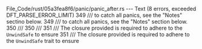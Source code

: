 File_Code/rust/05a3fea8f6/panic/panic_after.rs --- Text (8 errors, exceeded DFT_PARSE_ERROR_LIMIT)
349 /// to catch all panics, see the "Notes" sectino below.                                                                                                  349 /// to catch all panics, see the "Notes" section below.
350 ///                                                                                                                                                      350 ///
351 /// The closure provided is required to adhere to the `UnwindSafe` to ensure                                                                             351 /// The closure provided is required to adhere to the `UnwindSafe` trait to ensure

